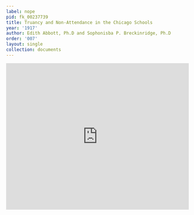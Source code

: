 ```yaml
---
label: nope
pid: fk_00237739
title: Truancy and Non-Attendance in the Chicago Schools
year: '1917'
author: Edith Abbott, Ph.D and Sophonisba P. Breckinridge, Ph.D
order: '007'
layout: single
collection: documents
---
```

<iframe src="https://northwestern.app.box.com/embed/s/iychahg3dvlig325xdth16d704dsnl69?sortColumn=date&view=list" width="500" height="400" frameborder="0" allowfullscreen webkitallowfullscreen msallowfullscreen></iframe>
